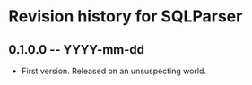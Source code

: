 # Revision history for SQLParser

## 0.1.0.0 -- YYYY-mm-dd

* First version. Released on an unsuspecting world.

